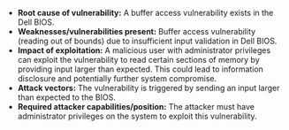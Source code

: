 - **Root cause of vulnerability:** A buffer access vulnerability exists in the Dell BIOS.
- **Weaknesses/vulnerabilities present:** Buffer access vulnerability (reading out of bounds) due to insufficient input validation in Dell BIOS.
- **Impact of exploitation:** A malicious user with administrator privileges can exploit the vulnerability to read certain sections of memory by providing input larger than expected. This could lead to information disclosure and potentially further system compromise.
- **Attack vectors:** The vulnerability is triggered by sending an input larger than expected to the BIOS.
- **Required attacker capabilities/position:** The attacker must have administrator privileges on the system to exploit this vulnerability.
